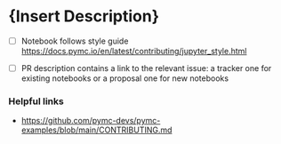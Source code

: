 # {Insert Description}
<!-- Thank you so much for your PR to pymc-examples!

To make the merge process smoother we've provided some links and a checklist below.

We understand that PRs can sometimes be overwhelming, especially as the reviews start coming in.
Please let us know if the reviews are unclear or the recommended next step seems overly demanding,
if you would like help in addressing a reviewer's comments,
or if you have been waiting too long to hear back on your PR. -->

+ [ ] Notebook follows style guide https://docs.pymc.io/en/latest/contributing/jupyter_style.html
+ [ ] PR description contains a link to the relevant issue: a tracker one for existing notebooks or a proposal one for new notebooks


### Helpful links
* https://github.com/pymc-devs/pymc-examples/blob/main/CONTRIBUTING.md
